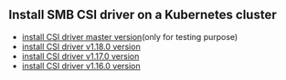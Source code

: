 ## Install SMB CSI driver on a Kubernetes cluster

 - [install CSI driver master version](./install-csi-driver-master.md)(only for testing purpose)
 - [install CSI driver v1.18.0 version](./install-csi-driver-v1.18.0.md)
 - [install CSI driver v1.17.0 version](./install-csi-driver-v1.17.0.md)
 - [install CSI driver v1.16.0 version](./install-csi-driver-v1.16.0.md)
